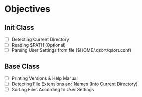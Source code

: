 # Objectives
## Init Class
 - [ ] Detecting Current Directory
 - [ ] Reading $PATH (Optional)
 - [ ] Parsing User Settings from file ($HOME/.qsort/qsort.conf)

## Base Class
 - [ ] Printing Versions & Help Manual
 - [ ] Detecting File Extensions and Names (Into Current Directory)
 - [ ] Sorting Files According to User Settings